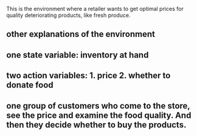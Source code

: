 This is the environment where a retailer wants to get optimal prices for quality deteriorating products, like fresh produce.

## other explanations of the environment ##
## one state variable: inventory at hand
## two action variables: 1. price 2. whether to donate food
## one group of customers who come to the store, see the price and examine the food quality. And then they decide whether to buy the products.




